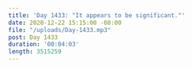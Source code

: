 ```yaml
---
title: 'Day 1433: "It appears to be significant."'
date: 2020-12-22 15:15:00 -08:00
file: "/uploads/Day-1433.mp3"
post: Day 1433
duration: '00:04:03'
length: 3515259
---
```


